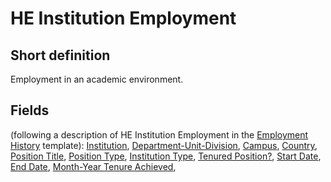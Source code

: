 # HE Institution Employment
## Short definition
Employment in an academic environment.
## Fields
(following a description of HE Institution Employment in the [Employment History](../Templates/Employment%20History.md) template):
[Institution](../Object-Fields/HE%20Institution%20Employment/Institution.md),
[Department-Unit-Division](../Object-Fields/HE%20Institution%20Employment/Department-Unit-Division.md),
[Campus](../Object-Fields/HE%20Institution%20Employment/Campus.md),
[Country](../Object-Fields/HE%20Institution%20Employment/Country.md),
[Position Title](../Object-Fields/HE%20Institution%20Employment/Position%20Title.md),
[Position Type](../Object-Fields/HE%20Institution%20Employment/Position%20Type.md),
[Institution Type](../Object-Fields/HE%20Institution%20Employment/Institution%20Type.md),
[Tenured Position?](../Object-Fields/HE%20Institution%20Employment/Tenured%20Position.md),
[Start Date](../Object-Fields/HE%20Institution%20Employment/Start%20Date.md),
[End Date](../Object-Fields/HE%20Institution%20Employment/End%20Date.md),
[Month-Year Tenure Achieved](../Object-Fields/HE%20Institution%20Employment/Month-Year%20Tenure%20Achieved.md),
